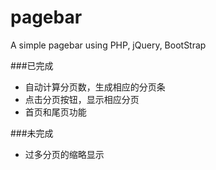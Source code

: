 pagebar
=======

A simple pagebar using PHP, jQuery, BootStrap

###已完成

+ 自动计算分页数，生成相应的分页条
+ 点击分页按钮，显示相应分页
+ 首页和尾页功能

###未完成

+ 过多分页的缩略显示
